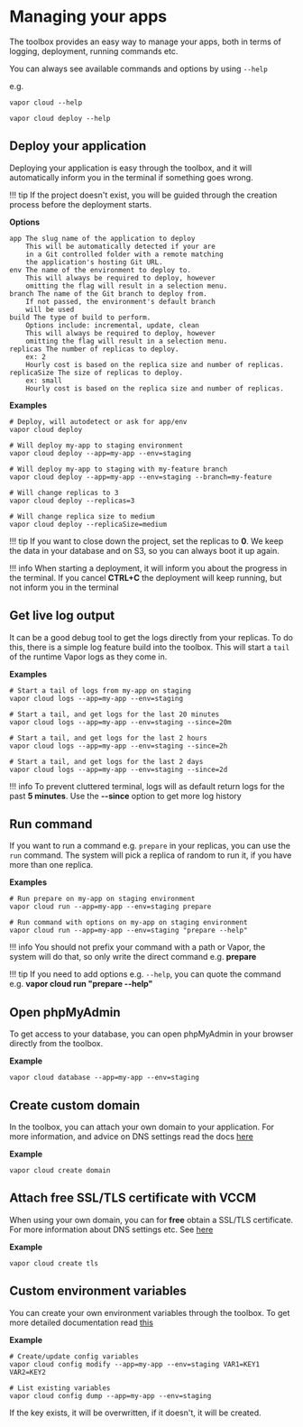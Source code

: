 # Managing your apps

The toolbox provides an easy way to manage your apps, both in terms of logging, deployment, running commands etc.

You can always see available commands and options by using `--help`

e.g.
```
vapor cloud --help

vapor cloud deploy --help
```

## Deploy your application

Deploying your application is easy through the toolbox, and it will automatically inform you in the terminal if something goes wrong.

!!! tip
    If the project doesn't exist, you will be guided through the creation process before the deployment starts.

**Options**
```
app The slug name of the application to deploy
    This will be automatically detected if your are
    in a Git controlled folder with a remote matching
    the application's hosting Git URL.
env The name of the environment to deploy to.
    This will always be required to deploy, however
    omitting the flag will result in a selection menu.
branch The name of the Git branch to deploy from.
    If not passed, the environment's default branch
    will be used
build The type of build to perform.
    Options include: incremental, update, clean
    This will always be required to deploy, however
    omitting the flag will result in a selection menu.
replicas The number of replicas to deploy.
    ex: 2
    Hourly cost is based on the replica size and number of replicas.
replicaSize The size of replicas to deploy.
    ex: small
    Hourly cost is based on the replica size and number of replicas.

```

**Examples**

```
# Deploy, will autodetect or ask for app/env
vapor cloud deploy

# Will deploy my-app to staging environment
vapor cloud deploy --app=my-app --env=staging

# Will deploy my-app to staging with my-feature branch
vapor cloud deploy --app=my-app --env=staging --branch=my-feature

# Will change replicas to 3
vapor cloud deploy --replicas=3

# Will change replica size to medium
vapor cloud deploy --replicaSize=medium
```

!!! tip
    If you want to close down the project, set the replicas to **0**. We keep the data in your database and on S3, so you can always boot it up again.

!!! info
    When starting a deployment, it will inform you about the progress in the terminal. If you cancel **CTRL+C** the deployment will keep running, but not inform you in the terminal

## Get live log output

It can be a good debug tool to get the logs directly from your replicas. To do this, there is a simple log feature build into the toolbox. This will start a `tail` of the runtime Vapor logs as they come in.

**Examples**

```
# Start a tail of logs from my-app on staging
vapor cloud logs --app=my-app --env=staging

# Start a tail, and get logs for the last 20 minutes
vapor cloud logs --app=my-app --env=staging --since=20m

# Start a tail, and get logs for the last 2 hours
vapor cloud logs --app=my-app --env=staging --since=2h

# Start a tail, and get logs for the last 2 days
vapor cloud logs --app=my-app --env=staging --since=2d
```

!!! info
    To prevent cluttered terminal, logs will as default return logs for the past **5 minutes**. Use the **--since** option to get more log history

## Run command

If you want to run a command e.g. `prepare` in your replicas, you can use the `run` command. The system will pick a replica of random to run it, if you have more than one replica.

**Examples**

```
# Run prepare on my-app on staging environment
vapor cloud run --app=my-app --env=staging prepare

# Run command with options on my-app on staging environment
vapor cloud run --app=my-app --env=staging "prepare --help"
```

!!! info
    You should not prefix your command with a path or Vapor, the system will do that, so only write the direct command e.g. **prepare**

!!! tip
    If you need to add options e.g. `--help`, you can quote the command e.g. **vapor cloud run "prepare --help"**

## Open phpMyAdmin

To get access to your database, you can open phpMyAdmin in your browser directly from the toolbox.

**Example**

```
vapor cloud database --app=my-app --env=staging
```

## Create custom domain

In the toolbox, you can attach your own domain to your application. For more information, and advice on DNS settings read the docs [here](../custom-domain/add-domain.md)

**Example**

```
vapor cloud create domain
```

## Attach free SSL/TLS certificate with VCCM

When using your own domain, you can for **free** obtain a SSL/TLS certificate. For more information about DNS settings etc. See [here](../custom-domain/certificate-manager.md)

**Example**

```
vapor cloud create tls
```

## Custom environment variables

You can create your own environment variables through the toolbox. To get more detailed documentation read [this](../configuration/vapor/custom-config.md)

**Example**

```
# Create/update config variables
vapor cloud config modify --app=my-app --env=staging VAR1=KEY1 VAR2=KEY2

# List existing variables
vapor cloud config dump --app=my-app --env=staging
```

If the key exists, it will be overwritten, if it doesn't, it will be created.
